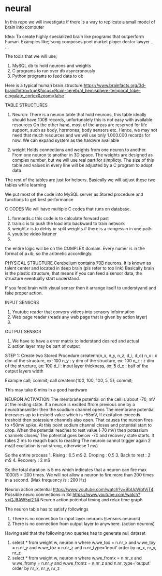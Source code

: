 # neural
In this repo we will investigate if there is a way to replicate a small model of brain into computer

Idea: 
  To create highly specialized brain like programs that outperform human.
  Examples like;
    song composes 
    poet
    market player
    doctor
    lawyer
    ...
    ...

The tools that we will use;
  1. MySQL db to hold neurons and weights
  2. C programs to run over db asyncronously 
  3. Python programs to feed data to db


Here is a typical human brain structure
https://www.brainfacts.org/3d-brain#intro=true&focus=Brain-cerebral_hemisphere-temporal_lobe-cingulate_cortex&zoom=false


TABLE STRUCTURES
  1. Neuron:
  There is a neuron table that hold neurons, this table ideally should have 100B records, unfortunately this is not easy with available resources
On the other hand, most of the areas are reserved for life support, such as body, hormones, body sensors etc. 
Hence, we may not need that much resources and we will use only 1.000.000 records for now.
We can expand system as the hardwre available

  2. weight
  Holds connections and weights from one neuron to another. From one neuron to another in 3D space. The weights are designed as complex number, but we will use real part for simplicty. The size of this table and values in every line will be adjusted by a C program to adopt data
  
  The rest of the tables are just for helpers. Basically we will adjust these two tables while learning

We put most of the code into MySQL server as Stored procedure and functions to get best performance

C CODES
We will have multiple C codes that runs on database.
  1. formards.c this code is to calculate forward past 
  2. train.c is to push the load into backward to train network
  3. weight.c is to detriy or split weights if there is a congessin in one path
  4. youtube video listener
  5. 


the entire logic will be on the COMPLEX domain. Every numer is in the format of a+ib, so the aritmetic accordingly.


PHYSICAL STRUCTURE
Cerebellum contains 70B neurons. It is known as talent center and located in deep brain (pls refer to top link)
Basically brain is the plastic structure, that means if you can feed a sensor data, the structure eventually start understand.

If you feed brain with visual sensor then it arrange itself to understyand and take proper action.

INPUT SENSORS
  1. Youtube reader that convery videos into sensory infoirmation
  2. Web page reader (reads any web page that is given by action layer)
  3. 
OUTPUT SENSOR
  1. We have to have a error matrix to inderstand desired and actual
  2. action layer may be part of output

STEP 1:
  Create two Stored Procedure 
    createnn(n_x, n_y, n_z, d_i, d_c)
      n_x : x dim of the structure, ex: 100
      n_y : y dim of the structure, ex: 100
      n_z : z dim of the structure, ex: 100
      d_i : input layer thickness,  ex: 5
      d_c : half of the output layers width

Example call;
    commit;
    call createnn(100, 100, 100, 5, 5);
    commit;

This may take 6 mins in a good hardware

NEURON ACTIVATION
  The membrane potential on the cell is about -70, mV at the resting state.
  If a neuron is excited ffrom previous one by a neurotransmitter then the soudium channel opens
  The membrane potential increases up to treshold value which is -55mV, If excitation exceeds treshold then potassium channels also open.
  That causes the nureon fires to +50mV spike.
  At this point sodium channel closes and potential start to drop. When the potential reaches to rest value (-70 mV) then potassium channels closes/
  The potential goes below -70 and recovery state starts.
  It takes 2 ms to reaqch back to reasting
  The neuroin cannot trigger again 2 ms(if excitation is not strong, otherwiese 1 ms)
  
  So the entire process 
    1. Rising : 0.5 mS
    2. Droping : 0.5 
    3. Back to rest : 2 mS
    4. Recovery : 2 mS
    
  So the total duration is 5 ms which indicates that a neuron can fire max 1000/5 = 200 times.
  We will not allow a neuron to fire more than 200 times in a second. (Max frequency is : 200 Hz)
  
  Neuron action potential https://www.youtube.com/watch?v=BbUcWbtVjT4
  Possible neuro connections in 3d https://www.youtube.com/watch?v=QJ8AW5pi2T4
  Neuron action potential timing and relax time graph  
  
  
  
  
  
  The neuron table has to satisfy followings
  1. There is no connection to input layer neurons (sensors neurons)
  2. There is no connection from output layer to anywhere. (action neurons)

Having said that the following two queries has to generate null dataset

1. select * from weight w, neuron n where w.we_tox = n.nr_x and w.we_toy = n.nr_y and w.we_toz = n.nr_z and n.nr_type='input' order by nr_x, nr_y, nr_z
2. select * from weight w, neuron n where w.we_fromx = n.nr_x and w.we_fromy = n.nr_y and w.we_fromz = n.nr_z and n.nr_type='output' order by nr_x, nr_y, nr_z
  

  
